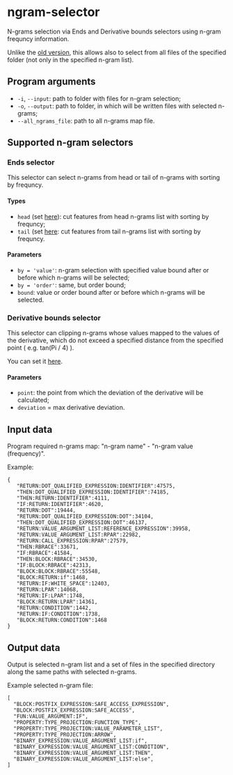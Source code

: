 # ngram-selector

N-grams selection via Ends and Derivative bounds selectors using n-gram frequncy information.

Unlike the [old version](https://github.com/PetukhovVictor/ngram-list-selector), this allows also to select from all files of the specified folder (not only in the specified n-gram list).

## Program arguments

- `-i`, `--input`: path to folder with files for n-gram selection;
- `-o`, `--output`: path to folder, in which will be written files with selected n-grams;
- `--all_ngrams_file`: path to all n-grams map file.

## Supported n-gram selectors

### Ends selector

This selector can select n-grams from head or tail of n-grams with sorting by frequncy.

#### Types
- `head` (set [here](https://github.com/PetukhovVictor/ngram-selector/blob/master/src/main/kotlin/org/jetbrains/ngramselector/Runner.kt#L27)): cut features from head n-grams list with sorting by frequncy;
- `tail` (set [here](https://github.com/PetukhovVictor/ngram-selector/blob/master/src/main/kotlin/org/jetbrains/ngramselector/Runner.kt#L28): cut features from tail n-grams list with sorting by frequncy.

#### Parameters
- `by = 'value'`: n-gram selection with specified value bound after or before which n-grams will be selected;
- `by = 'order'`: same, but order bound;
- `bound`: value or order bound after or before which n-grams will be selected.

### Derivative bounds selector

This selector can clipping n-grams whose values mapped to the values of the derivative, which do not exceed a specified distance from the specified point ( e.g. tan(Pi / 4) ).

You can set it [here](https://github.com/PetukhovVictor/ngram-selector/blob/master/src/main/kotlin/org/jetbrains/ngramselector/Runner.kt#L29).

#### Parameters
- `point`: the point from which the deviation of the derivative will be calculated;
- `deviation` = max derivative deviation.

## Input data

Program required n-grams map: "n-gram name" - "n-gram value (frequency)".

Example:
```
{
   "RETURN:DOT_QUALIFIED_EXPRESSION:IDENTIFIER":47575,
   "THEN:DOT_QUALIFIED_EXPRESSION:IDENTIFIER":74185,
   "THEN:RETURN:IDENTIFIER":4111,
   "IF:RETURN:IDENTIFIER":4620,
   "RETURN:DOT":19444,
   "RETURN:DOT_QUALIFIED_EXPRESSION:DOT":34104,
   "THEN:DOT_QUALIFIED_EXPRESSION:DOT":46137,
   "RETURN:VALUE_ARGUMENT_LIST:REFERENCE_EXPRESSION":39958,
   "RETURN:VALUE_ARGUMENT_LIST:RPAR":22982,
   "RETURN:CALL_EXPRESSION:RPAR":27579,
   "THEN:RBRACE":33671,
   "IF:RBRACE":41584,
   "THEN:BLOCK:RBRACE":34530,
   "IF:BLOCK:RBRACE":42313,
   "BLOCK:BLOCK:RBRACE":55548,
   "BLOCK:RETURN:if":1468,
   "RETURN:IF:WHITE_SPACE":12403,
   "RETURN:LPAR":14068,
   "RETURN:IF:LPAR":1748,
   "BLOCK:RETURN:LPAR":14361,
   "RETURN:CONDITION":1442,
   "RETURN:IF:CONDITION":1738,
   "BLOCK:RETURN:CONDITION":1468
}
```

## Output data

Output is selected n-gram list and a set of files in the specified directory along the same paths with selected n-grams.

Example selected n-gram file:
```
[
  "BLOCK:POSTFIX_EXPRESSION:SAFE_ACCESS_EXPRESSION",
  "BLOCK:POSTFIX_EXPRESSION:SAFE_ACCESS",
  "FUN:VALUE_ARGUMENT:IF",
  "PROPERTY:TYPE_PROJECTION:FUNCTION_TYPE",
  "PROPERTY:TYPE_PROJECTION:VALUE_PARAMETER_LIST",
  "PROPERTY:TYPE_PROJECTION:ARROW",
  "BINARY_EXPRESSION:VALUE_ARGUMENT_LIST:if",
  "BINARY_EXPRESSION:VALUE_ARGUMENT_LIST:CONDITION", 
  "BINARY_EXPRESSION:VALUE_ARGUMENT_LIST:THEN",
  "BINARY_EXPRESSION:VALUE_ARGUMENT_LIST:else",
]
```
